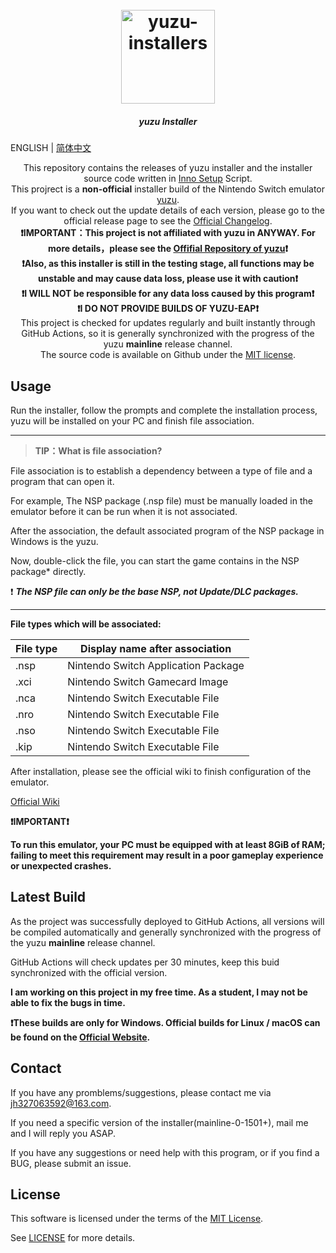 <h1 align="center">
  <br>
  <a href="https://github.com/LuccaWang404/yuzu-installers"><img src="https://pic.imgdb.cn/item/64e54e9a661c6c8e54ebf487.png" alt="yuzu-installers" width="150"></a>
</h1>

<h5 align="center">
<b>yuzu Installer</b>
</h5>

ENGLISH | [简体中文](./README.md)

<p align="center">
       This repository contains the releases of yuzu installer and the installer source code written in <a href ="https://jrsoftware.org/isinfo.php">Inno 
       Setup</a> Script.</br>
       This projrect is a <b>non-official</b> installer build of the Nintendo Switch emulator <a href="https://github.com/yuzu/yuzu">yuzu</a>.</br>
       If you want to check out the update details of each version, please go to the official release page to see the <a href="https://github.com/yuzu-emu/yuzu-mainline/releases/latest">Official Changelog</a>.</br>
       <b>❗️IMPORTANT：This project is not affiliated with yuzu in ANYWAY. For more details，please see the <a href="https://github.com/yuzu-emu/yuzu">Offifial Repository of yuzu</a>❗️</b></br>
       <b>❗️Also, as this installer is still in the testing stage, all functions may be unstable and may cause data loss, please use it with caution❗️</b></br>
       <b>❗️I WILL NOT be responsible for any data loss caused by this program❗️</b></br>
       <b>❗️I DO NOT PROVIDE BUILDS OF YUZU-EAP❗️</b></br>
       This project is checked for updates regularly and built instantly through GitHub Actions, so it is generally synchronized with the progress of the yuzu <b>mainline</b> release channel.</br>
       The source code is available on Github under the <a href="./LICENSE.txt">MIT license</a>. </br>
</p>

## Usage
Run the installer, follow the prompts and complete the installation process, yuzu will be installed on your PC and finish file association.

***
> **TIP：What is file association?**

File association is to establish a dependency between a type of file and a program that can open it.

For example, The NSP package (.nsp file) must be manually loaded in the emulator before it can be run when it is not associated.

After the association, the default associated program of the NSP package in Windows is the yuzu.

Now, double-click the file, you can start the game contains in the NSP package* directly.

❗️ ***The NSP file can only be the base NSP, not Update/DLC packages.***

***

**File types which will be associated:**

| File type | Display name after association     |
| -------- | ----------------------------------- |
| .nsp     | Nintendo Switch Application Package |
| .xci     | Nintendo Switch Gamecard Image      |
| .nca     | Nintendo Switch Executable File     |
| .nro     | Nintendo Switch Executable File     |
| .nso     | Nintendo Switch Executable File     |
| .kip     | Nintendo Switch Executable File     |

After installation, please see the official wiki to finish configuration of the emulator. 

[Official Wiki](https://yuzu-emu.org/wiki/)

**❗️IMPORTANT❗️**

**To run this emulator, your PC must be equipped with at least 8GiB of RAM; failing to meet this requirement may result in a poor gameplay experience or unexpected crashes.**

## Latest Build
As the project was successfully deployed to GitHub Actions, all versions will be compiled automatically and generally synchronized with the progress of the yuzu **mainline** release channel.

GitHub Actions will check updates per 30 minutes, keep this buid synchronized with the official version.

**I am working on this project in my free time. As a student, I may not be able to fix the bugs in time.**

**❗️These builds are only for Windows. Official builds for Linux / macOS can be found on the [Official Website](https://yuzu-emu.org/downloads).**

## Contact
If you have any promblems/suggestions, please contact me via [jh327063592@163.com](mailto:jh327063592@163.com).

If you need a specific version of the installer(mainline-0-1501+), mail me and I will reply you ASAP.

If you have any suggestions or need help with this program, or if you find a BUG, please submit an issue.


## License
This software is licensed under the terms of the [MIT License](./LICENSE.txt).

See [LICENSE](./LICENSE.txt) for more details.
